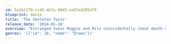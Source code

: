 ```yaml
---
id: 5a1b2170-cc45-4b7a-b0d3-ea97ed395479
blueprint: movie
title: 'The Skeleton Twins'
release_date: '2014-01-18'
overview: "Estranged twins Maggie and Milo coincidentally cheat death on the same day, prompting them to reunite and confront the reasons their lives went so wrong. As the twins' reunion reinvigorates them, they realize the key to fixing their lives may just lie in repairing their relationship."
genres: '[{"id": 18, "name": "Drama"}]'
---
```

